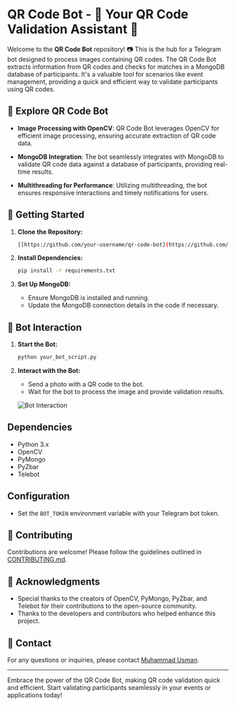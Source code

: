 # QR Code Bot - 🤖 Your QR Code Validation Assistant 🚀

Welcome to the **QR Code Bot** repository! 📷 This is the hub for a Telegram bot designed to process images containing QR codes. The QR Code Bot extracts information from QR codes and checks for matches in a MongoDB database of participants. It's a valuable tool for scenarios like event management, providing a quick and efficient way to validate participants using QR codes.

## 🌟 Explore QR Code Bot

- **Image Processing with OpenCV**: QR Code Bot leverages OpenCV for efficient image processing, ensuring accurate extraction of QR code data.

- **MongoDB Integration**: The bot seamlessly integrates with MongoDB to validate QR code data against a database of participants, providing real-time results.

- **Multithreading for Performance**: Utilizing multithreading, the bot ensures responsive interactions and timely notifications for users.

## 🚀 Getting Started

1. **Clone the Repository:**
   ```bash
   [[https://github.com/your-username/qr-code-bot](https://github.com/MuhammadUsmanRafi/QRCodeBot).git](https://github.com/MuhammadUsmanRafi/QRCodeBot.git)
   ```

2. **Install Dependencies:**
   ```bash
   pip install -r requirements.txt
   ```

3. **Set Up MongoDB:**
   - Ensure MongoDB is installed and running.
   - Update the MongoDB connection details in the code if necessary.

## 📸 Bot Interaction

1. **Start the Bot:**
   ```bash
   python your_bot_script.py
   ```

2. **Interact with the Bot:**
   - Send a photo with a QR code to the bot.
   - Wait for the bot to process the image and provide validation results.

   ![Bot Interaction](/path/to/bot_interaction_screenshot.png)

## Dependencies

- Python 3.x
- OpenCV
- PyMongo
- PyZbar
- Telebot

## Configuration

- Set the `BOT_TOKEN` environment variable with your Telegram bot token.

## 🤝 Contributing

Contributions are welcome! Please follow the guidelines outlined in [CONTRIBUTING.md](CONTRIBUTING.md).


## 🙏 Acknowledgments

- Special thanks to the creators of OpenCV, PyMongo, PyZbar, and Telebot for their contributions to the open-source community.
- Thanks to the developers and contributors who helped enhance this project.

## 📧 Contact

For any questions or inquiries, please contact [Muhammad Usman](mailto:musmanrajputt490@gmail.com).

---

Embrace the power of the QR Code Bot, making QR code validation quick and efficient. Start validating participants seamlessly in your events or applications today!
